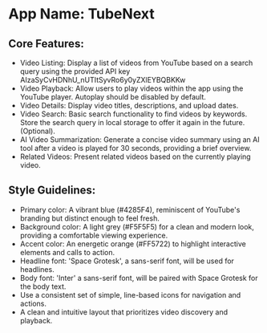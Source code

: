 # **App Name**: TubeNext

## Core Features:

- Video Listing: Display a list of videos from YouTube based on a search query using the provided API key AIzaSyCvHDNhU_nUTItSyvRo6y0yZXlEYBQBKKw
- Video Playback: Allow users to play videos within the app using the YouTube player. Autoplay should be disabled by default.
- Video Details: Display video titles, descriptions, and upload dates.
- Video Search: Basic search functionality to find videos by keywords.  Store the search query in local storage to offer it again in the future. (Optional).
- AI Video Summarization: Generate a concise video summary using an AI tool after a video is played for 30 seconds, providing a brief overview.
- Related Videos: Present related videos based on the currently playing video.

## Style Guidelines:

- Primary color: A vibrant blue (#4285F4), reminiscent of YouTube's branding but distinct enough to feel fresh.
- Background color: A light grey (#F5F5F5) for a clean and modern look, providing a comfortable viewing experience.
- Accent color: An energetic orange (#FF5722) to highlight interactive elements and calls to action.
- Headline font: 'Space Grotesk', a sans-serif font, will be used for headlines.
- Body font: 'Inter' a sans-serif font, will be paired with Space Grotesk for the body text.
- Use a consistent set of simple, line-based icons for navigation and actions.
- A clean and intuitive layout that prioritizes video discovery and playback.